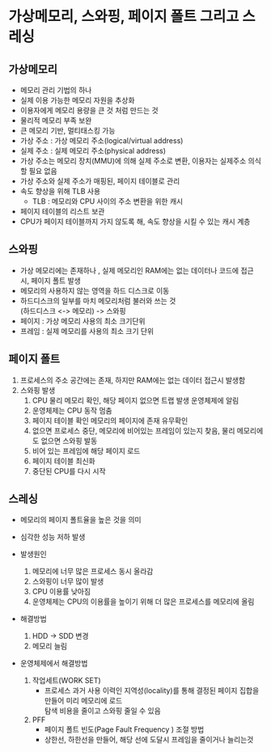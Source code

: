 # 가상메모리, 스와핑, 페이지 폴트 그리고 스레싱


## 가상메모리

- 메모리 관리 기법의 하나
- 실제 이용 가능한 메모리 자원을 추상화
- 이용자에게 메모리 용량을 큰 것 처럼 만드는 것
- 물리적 메모리 부족 보완
- 큰 메모리 기반, 멀티태스킹 가능
- 가상 주소 : 가상 메모리 주소(logical/virtual address)
- 실제 주소 : 실제 메모리 주소(physical address)
- 가상 주소는 메모리 장치(MMU)에 의해 실제 주소로 변환, 이용자는 실제주소 의식 할 필요 없음
- 가상 주소와 실제 주소가 매핑된, 페이지 테이블로 관리
- 속도 향상을 위해 TLB 사용
    - TLB : 메모리와 CPU 사이의 주소 변환을 위한 캐시
- 페이지 테이블의 리스트 보관
- CPU가 페이지 테이블까지 가지 않도록 해, 속도 향상을 시킬 수 있는 캐시 계층

## 스와핑

- 가상 메모리에는 존재하나 , 실제 메모리인 RAM에는 없는 데이터나 코드에 접근 시, 페이지 폴트 발생
- 메모리의 사용하지 않는 영역을 하드 디스크로 이동
- 하드디스크의 일부를 마치 메모리처럼 불러와 쓰는 것  
  (하드디스크 <-> 메모리) -> 스와핑
- 페이지 : 가상 메모리 사용의 최소 크기단위
- 프레임 : 실제 메모리를 사용의 최소 크기 단위

## 페이지 폴트

1. 프로세스의 주소 공간에는 존재, 하지만 RAM에는 없는 데이터 접근시 발생함
2. 스와핑 발생
    1. CPU 물리 메모리 확인, 해당 페이지 없으면 트랩 발생 운영체제에 알림
    2. 운영체제는 CPU 동작 멈춤
    3. 페이지 테이블 확인 메모리의 페이지에 존재 유무확인
    4. 없으면 프로세스 중단, 메모리에 비어있는 프레임이 있는지 찾음, 물리 메모리에도 없으면 스와핑 발동
    5. 비어 있는 프레임에 해당 페이지 로드
    6. 페이지 테이블 최신화
    7. 중단된 CPU를 다시 시작

## 스레싱

- 메모리의 페이지 폴트율을 높은 것을 의미
- 심각한 성능 저하 발생
- 발생원인
    1. 메모리에 너무 많은 프로세스 동시 올라감
    2. 스와핑이 너무 많이 발생
    3. CPU 이용률 낮아짐
    4. 운영체제는 CPU의 이용률을 높이기 위해 더 많은 프로세스를 메모리에 올림

- 해결방법
    1. HDD -> SDD 변경
    2. 메모리 늘림

- 운영체제에서 해결방법

    1. 작업세트(WORK SET)
        - 프로세스 과거 사용 이력인 지역성(locality)를 통해 결정된 페이지 집합을 만들어 미리 메모리에 로드  
          탐색 비용을 줄이고 스와핑 줄일 수 있음
    2. PFF
        - 페이지 폴트 빈도(Page Fault Frequency ) 조절 방법
        - 상한선, 하한선을 만들어, 해당 선에 도달시 프레임을 줄이거나 늘리는것
